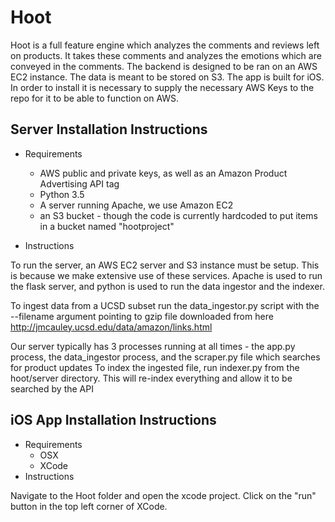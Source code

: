 # Hoot
Hoot is a full feature engine which analyzes the comments and reviews left on products. It takes these comments and analyzes the emotions which are conveyed in the comments. The backend is designed to be ran on an AWS EC2 instance. The data is meant to be stored on S3. The app is built for iOS. In order to install it is necessary to supply the necessary AWS Keys to the repo for it to be able to function on AWS.

## Server Installation Instructions
* Requirements
  * AWS public and private keys, as well as an Amazon Product Advertising API tag
  * Python 3.5
  * A server running Apache, we use Amazon EC2
  * an S3 bucket - though the code is currently hardcoded to put items in a bucket named "hootproject"

* Instructions

To run the server, an AWS EC2 server and S3 instance must be setup. This is because we make extensive use of these services. Apache is used to run the flask server, and python is used to run the data ingestor and the indexer.

To ingest data from a UCSD subset run the data_ingestor.py script with the --filename argument pointing to  gzip file downloaded from here http://jmcauley.ucsd.edu/data/amazon/links.html

Our server typically has 3 processes running at all times - the app.py process, the data_ingestor process, and the scraper.py file which searches for product updates
To index the ingested file, run indexer.py from the hoot/server directory. This will re-index everything and allow it to be searched by the API

## iOS App Installation Instructions
* Requirements
  * OSX
  * XCode
* Instructions

 Navigate to the Hoot folder and open the xcode project. Click on the "run" button in the top left corner of XCode.  
